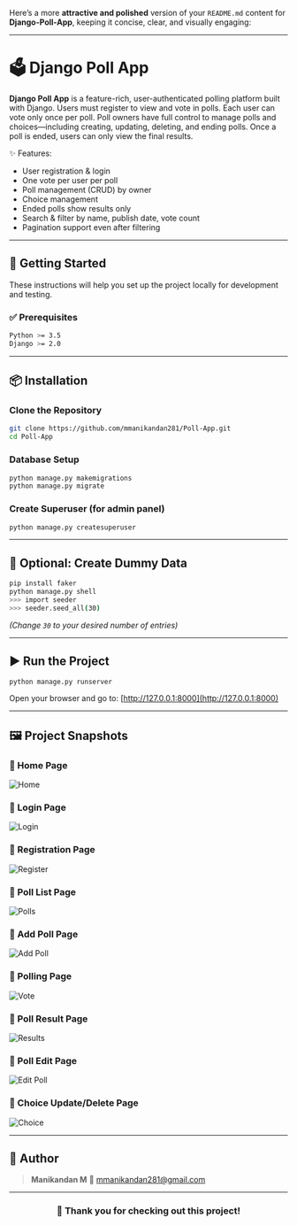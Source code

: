 Here’s a more **attractive and polished** version of your `README.md` content for **Django-Poll-App**, keeping it concise, clear, and visually engaging:

---

# 🗳️ Django Poll App

**Django Poll App** is a feature-rich, user-authenticated polling platform built with Django. Users must register to view and vote in polls. Each user can vote only once per poll. Poll owners have full control to manage polls and choices—including creating, updating, deleting, and ending polls. Once a poll is ended, users can only view the final results.

✨ Features:

* User registration & login
* One vote per user per poll
* Poll management (CRUD) by owner
* Choice management
* Ended polls show results only
* Search & filter by name, publish date, vote count
* Pagination support even after filtering

---

## 🚀 Getting Started

These instructions will help you set up the project locally for development and testing.

### ✅ Prerequisites

```bash
Python >= 3.5  
Django >= 2.0
```

---

## 📦 Installation

### Clone the Repository

```bash
git clone https://github.com/mmanikandan281/Poll-App.git
cd Poll-App
```

### Database Setup

```bash
python manage.py makemigrations
python manage.py migrate
```

### Create Superuser (for admin panel)

```bash
python manage.py createsuperuser
```

---

## 🧪 Optional: Create Dummy Data

```bash
pip install faker
python manage.py shell
>>> import seeder
>>> seeder.seed_all(30)
```

*(Change `30` to your desired number of entries)*

---

## ▶️ Run the Project

```bash
python manage.py runserver
```

Open your browser and go to: [http://127.0.0.1:8000](http://127.0.0.1:8000)

---

## 🖼️ Project Snapshots

### 🔹 Home Page

![Home](https://user-images.githubusercontent.com/19981097/51409444-0e40a600-1b8c-11e9-9ab0-27d759db8973.jpg)

### 🔹 Login Page

![Login](https://user-images.githubusercontent.com/19981097/51409509-36c8a000-1b8c-11e9-845a-65b49262aa53.png)

### 🔹 Registration Page

![Register](https://user-images.githubusercontent.com/19981097/51409562-5cee4000-1b8c-11e9-82f6-1aa2df159528.png)

### 🔹 Poll List Page

![Polls](https://user-images.githubusercontent.com/19981097/51409728-d423d400-1b8c-11e9-8903-4c08ba64512e.png)

### 🔹 Add Poll Page

![Add Poll](https://user-images.githubusercontent.com/19981097/51409796-fe759180-1b8c-11e9-941b-c1202956cca4.png)

### 🔹 Polling Page

![Vote](https://user-images.githubusercontent.com/19981097/51409843-1e0cba00-1b8d-11e9-9109-cceb79a6a623.png)

### 🔹 Poll Result Page

![Results](https://user-images.githubusercontent.com/19981097/51409932-60ce9200-1b8d-11e9-9c83-c59ba498ca8b.png)

### 🔹 Poll Edit Page

![Edit Poll](https://user-images.githubusercontent.com/19981097/51410008-92dff400-1b8d-11e9-8172-c228e4b60e28.png)

### 🔹 Choice Update/Delete Page

![Choice](https://user-images.githubusercontent.com/19981097/51410442-dc7d0e80-1b8e-11e9-8f8e-18e6d7bb70fb.png)

---

## 👤 Author

> **Manikandan M**
> 📧 [mmanikandan281@gmail.com](mailto:mmanikandan281@gmail.com)

---

<div align="center">
  <h3>🎉 Thank you for checking out this project!</h3>
</div>


